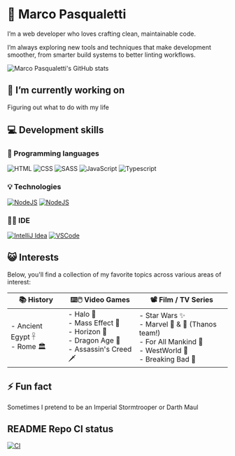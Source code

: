 # 🤝 Marco Pasqualetti

I’m a web developer who loves crafting clean, maintainable code.

I’m always exploring new tools and techniques that make development smoother, from smarter build systems to better linting workflows.

![Marco Pasqualetti's GitHub stats](https://github-readme-stats.vercel.app/api?username=marcalexiei&theme=dark&show_icons=true)

## 🔭 I’m currently working on

Figuring out what to do with my life

<!--
## 💻 Skills
* Javascript
  * ES6
  * Typescript
* CSS
  * CSS3
  * SCSS
  * PostCSS
-->

## 💻 Development skills

### 📖 Programming languages

![HTML](https://img.shields.io/badge/HTML5-E34F26?style=for-the-badge&logo=html5&logoColor=white)
![CSS](https://img.shields.io/badge/CSS3-1572B6?style=for-the-badge&logo=css3&logoColor=white)
![SASS](https://img.shields.io/badge/Sass-CC6699?style=for-the-badge&logo=sass&logoColor=white)
![JavaScript](https://img.shields.io/badge/JavaScript-F7DF1E?style=for-the-badge&logo=JavaScript&logoColor=white)
![Typescript](https://img.shields.io/badge/TypeScript-007ACC?style=for-the-badge&logo=typescript&logoColor=white)

### 💡 Technologies

[NodeBadge]: https://img.shields.io/badge/Node.js-43853D?style=for-the-badge&logo=node.js&logoColor=white
[NodeURL]: https://nodejs.org/en
[ReactBadge]: https://img.shields.io/badge/React-20232A?style=for-the-badge&logo=react&logoColor=61DAFB
[ReactURL]: https://react.dev

[![NodeJS][NodeBadge]][NodeURL]
[![NodeJS][ReactBadge]][ReactURL]

### 🧑‍💻 IDE

[IntelliJBadge]: https://img.shields.io/badge/IntelliJ_IDEA-000000.svg?style=for-the-badge&logo=intellij-idea&logoColor=white
[IntelliJURL]: https://nodejs.org/en
[VSCodeBadge]: https://img.shields.io/badge/Visual_Studio_Code-0078D4?style=for-the-badge&logo=visual%20studio%20code&logoColor=white
[VSCodeURL]: https://react.dev

[![IntelliJ Idea][IntelliJBadge]][IntelliJURL]
[![VSCode][VSCodeBadge]][VSCodeURL]

## 😺 Interests

Below, you'll find a collection of my favorite topics across various areas of interest:

<!-- markdownlint-disable MD013 MD033 -->

| 📚 History | ⌨️🖱️ Video Games | 📽️ Film / TV Series |
|------------|------------------|----------------------|
| - Ancient Egypt 𓋹 <br> - Rome 🏛️ | - Halo 💍 <br> - Mass Effect 🚀 <br> - Horizon 🏹 <br> - Dragon Age 🐉 <br> - Assassin's Creed 🗡️ | - Star Wars ✨ <br> - Marvel 📓 & 🎥 (Thanos team!) <br> - For All Mankind 🌌 <br> - WestWorld 🦾 <br> - Breaking Bad 💊 |

<!-- markdownlint-enable MD013 MD033 -->

## ⚡ Fun fact

Sometimes I pretend to be an Imperial Stormtrooper or Darth Maul

## README Repo CI status

[CIBadge]: https://img.shields.io/github/actions/workflow/status/marcalexiei/marcalexiei/CI.yml?style=for-the-badge&logo=github&event=push&label=CI
[CIURL]: https://github.com/marcalexiei/marcalexiei/actions/workflows/CI.yml

[![CI][CIBadge]][CIURL]

<!--
**marcalexiei/marcalexiei** is a ✨ _special_ ✨ repository.
Its `README.md` (this file) appears on your GitHub profile.

Here are some ideas to get you started:

-  ...
- 🌱 I’m currently learning ...
- 👯 I’m looking to collaborate on ...
- 🤔 I’m looking for help with ...
- 💬 Ask me about ...
- 📫 How to reach me: ...
- 😄 Pronouns: ...
-->
